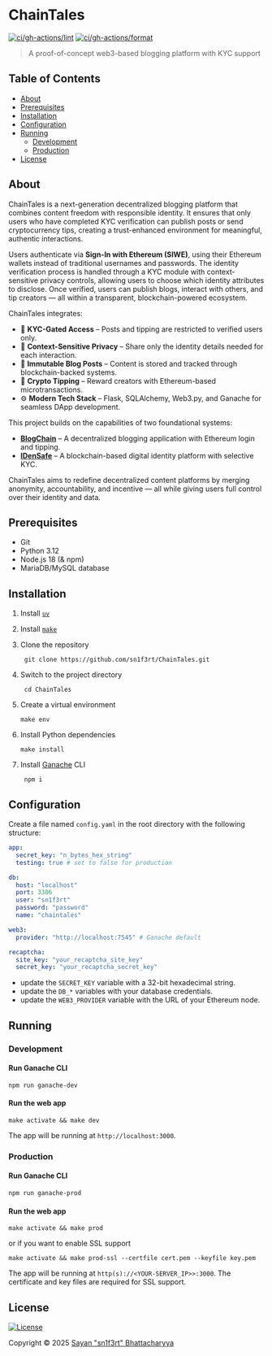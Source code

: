 # ChainTales

[![ci/gh-actions/lint](https://github.com/sn1f3rt/ChainTales/actions/workflows/lint.yml/badge.svg)](https://github.com/sn1f3rt/ChainTales/actions/workflows/lint.yml)
[![ci/gh-actions/format](https://github.com/sn1f3rt/ChainTales/actions/workflows/format.yml/badge.svg)](https://github.com/sn1f3rt/ChainTales/actions/workflows/format.yml)

> A proof-of-concept web3-based blogging platform with KYC support

## Table of Contents

- [About](#about)
- [Prerequisites](#prerequisites)
- [Installation](#installation)
- [Configuration](#configuration)
- [Running](#running)
  - [Development](#development)
  - [Production](#production)
- [License](#license)

## About

ChainTales is a next-generation decentralized blogging platform that combines content freedom with responsible identity. It ensures that only users who have completed KYC verification can publish posts or send cryptocurrency tips, creating a trust-enhanced environment for meaningful, authentic interactions.

Users authenticate via **Sign-In with Ethereum (SIWE)**, using their Ethereum wallets instead of traditional usernames and passwords. The identity verification process is handled through a KYC module with context-sensitive privacy controls, allowing users to choose which identity attributes to disclose. Once verified, users can publish blogs, interact with others, and tip creators — all within a transparent, blockchain-powered ecosystem.

ChainTales integrates:
- 🔐 **KYC-Gated Access** – Posts and tipping are restricted to verified users only.
- 🧾 **Context-Sensitive Privacy** – Share only the identity details needed for each interaction.
- 📝 **Immutable Blog Posts** – Content is stored and tracked through blockchain-backed systems.
- 💸 **Crypto Tipping** – Reward creators with Ethereum-based microtransactions.
- ⚙️ **Modern Tech Stack** – Flask, SQLAlchemy, Web3.py, and Ganache for seamless DApp development.

This project builds on the capabilities of two foundational systems:
- [**BlogChain**](https://github.com/sn1f3rt/BlogChain) – A decentralized blogging application with Ethereum login and tipping.
- [**IDenSafe**](https://github.com/sn1f3rt/IDenSafe) – A blockchain-based digital identity platform with selective KYC.

ChainTales aims to redefine decentralized content platforms by merging anonymity, accountability, and incentive — all while giving users full control over their identity and data.

## Prerequisites

- Git
- Python 3.12
- Node.js 18 (& npm)
- MariaDB/MySQL database

## Installation

1. Install [`uv`](https://docs.astral.sh/uv/)

2. Install [`make`](https://www.gnu.org/software/make/)

3. Clone the repository

   ```shell
    git clone https://github.com/sn1f3rt/ChainTales.git
   ```
   
4. Switch to the project directory

   ```shell
    cd ChainTales
   ```
   
5. Create a virtual environment

   ```shell
   make env
   ```
   
6. Install Python dependencies

   ```shell
   make install
   ```
   
7. Install [Ganache](https://archive.trufflesuite.com/ganache/) CLI

   ```shell
    npm i
    ```

## Configuration

Create a file named `config.yaml` in the root directory with the following structure:

```yaml
app:
  secret_key: "n_bytes_hex_string"
  testing: true # set to false for production

db:
  host: "localhost"
  port: 3306
  user: "sn1f3rt"
  password: "password"
  name: "chaintales"

web3:
  provider: "http://localhost:7545" # Ganache default

recaptcha:
  site_key: "your_recaptcha_site_key"
  secret_key: "your_recaptcha_secret_key"

```

- update the `SECRET_KEY` variable with a 32-bit hexadecimal string.
- update the `DB_*` variables with your database credentials.
- update the `WEB3_PROVIDER` variable with the URL of your Ethereum node.

## Running

### Development

#### Run Ganache CLI

```shell
npm run ganache-dev
```

#### Run the web app

```shell
make activate && make dev
```

The app will be running at `http://localhost:3000`.

### Production

#### Run Ganache CLI

```shell
npm run ganache-prod
```

#### Run the web app

```shell
make activate && make prod
```

or if you want to enable SSL support

```shell
make activate && make prod-ssl --certfile cert.pem --keyfile key.pem
```

The app will be running at `http(s)://<YOUR-SERVER_IP>>:3000`. The certificate and key files are required for SSL support.

## License

[![License](https://img.shields.io/github/license/sn1f3rt/ChainTales)](LICENSE)

Copyright &copy; 2025 [Sayan "sn1f3rt" Bhattacharyya](https://sn1f3rt.dev)
